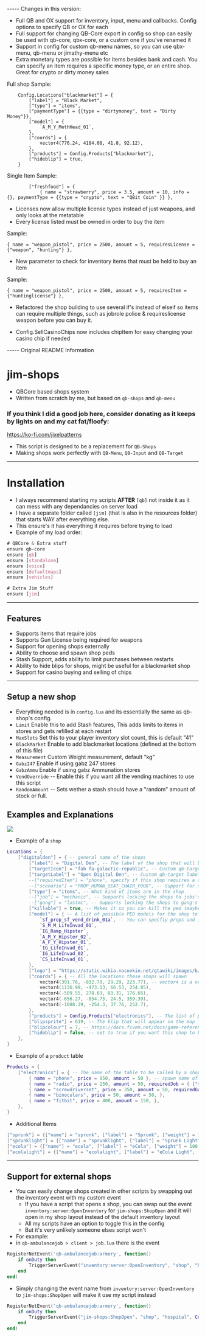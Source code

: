 ----- Changes in this version:
- Full QB and OX support for inventory, input, menu and callbacks. Config options to specify QB or OX for each
- Full support for changing QB-Core export in config so shop can easily be used with qb-core, qbx-core, or a custom one if you've renamed it
- Support in config for custom qb-menu names, so you can use qbx-menu, qb-menu or jimathy-menu etc
- Extra monetary types are possible for items besides bank and cash. You can specify an item requires a specific money type, or an entire shop. Great for crypto or dirty money sales

Full shop Sample:
```
	Config.Locations["blackmarket"] = {
		["label"] = "Black Market",
		["type"] = "items",
		["paymentType"] = {{type = "dirtymoney", text = "Dirty Money"}},
		["model"] = {
			`A_M_Y_MethHead_01`,
		},
		["coords"] = {
			vector4(776.24, 4184.08, 41.8, 92.12),
		},
		["products"] = Config.Products["blackmarket"],
		["hideblip"] = true,
	}
```
Single Item Sample:
```
		["freshfood"] = {
			{ name = "strawberry", price = 3.5, amount = 10, info = {}, paymentType = {{type = "crypto", text = "QBit Coin" }} },

```

- Licenses now allow multiple license types instead of just weapons, and only looks at the metatable
- Every license listed must be owned in order to buy the item

Sample:
```
{ name = "weapon_pistol", price = 2500, amount = 5, requiresLicense = {"weapon", "hunting"} },
```

- New parameter to check for inventory items that must be held to buy an item

Sample:
```
{ name = "weapon_pistol", price = 2500, amount = 5, requiresItem = {"huntinglicense"} },
```

- Refactored the shop building to use several if's instead of elseif so items can require multiple things, such as jobrole police & requireslicense weapon before you can buy it.

- Config.SellCasinoChips now includes chipItem for easy changing your casino chip if needed

----- Original README Information
# jim-shops
- QBCore based shops system
- Written from scratch by me, but based on `qb-shops` and `qb-menu`

### If you think I did a good job here, consider donating as it keeps by lights on and my cat fat/floofy:
https://ko-fi.com/jixelpatterns


- This script is designed to be a replacement for `QB-Shops`
- Making shops work perfectly with `QB-Menu`, `QB-Input` and `QB-Target`

---
# Installation

- I always recommend starting my scripts **AFTER** `[qb]` not inside it as it can mess with any dependancies on server load
- I have a separate folder called `[jim]` (that is also in the resources folder) that starts WAY after everything else.
- This ensure's it has everything it requires before trying to load
- Example of my load order:
```CSS
# QBCore & Extra stuff
ensure qb-core
ensure [qb]
ensure [standalone]
ensure [voice]
ensure [defaultmaps]
ensure [vehicles]

# Extra Jim Stuff
ensure [jim]
```

---
## Features
- Supports items that require jobs
- Supports Gun License being required for weapons
- Support for opening shops externally
- Ability to choose and spawn shop peds
- Stash Support, adds ability to limit purchases between restarts
- Ability to hide blips for shops, might be useful for a blackmarket shop
- Support for casino buying and selling of chips

---
## Setup a new shop
- Everything needed is in `config.lua` and its essentially the same as qb-shop's config.
- `Limit` Enable this to add Stash features, This adds limits to items in stores and gets refilled at each restart
- `MaxSlots` Set this to your player inventory slot count, this is default "41"
- `BlackMarket` Enable to add blackmarket locations (defined at the bottom of this file)
- `Measurement` Custom Weight measurement, default "kg"
- `Gabz247` Enable if using gabz 247 stores
- `GabzAmmu` Enable if using gabz Ammunation stores
- `VendOverride` -- Enable this if you want all the vending machines to use this script
- `RandomAmount` -- Sets wether a stash should have a "random" amount of stock or full.

## Examples and Explanations
![](https://user-images.githubusercontent.com/1885302/161044087-c9eb8f8d-a4a5-4174-a048-73a610231abe.jpg)
- Example of a `shop`
```lua
Locations = {
	["digitalden"] = { -- general name of the shops
		["label"] = "Digital Den", -- The label of the shop that will be seen by players
		["targetIcon"] = "fab fa-galactic-republic", -- Custom qb-target icon (default: "fas fa-cash-register")
        ["targetLabel"] = "Open Digital Den", -- Custom qb-target label (default: "Browse Shop")
		--["requiredItem"] = "phone", specify if this shop requires a certain item to be accessed (for examle:  a huntinglicense)
		--["scenario"] = "PROP_HUMAN_SEAT_CHAIR_FOOD", -- Support for specifiying specific scenarios
		["type"] = "items", -- What kind of items are in the shop
        --["job"] = "mechanic", -- Supports locking the shops to jobs's only
        --["gang"] = "lostmc", -- Supports locking the shops to gang's only
        ["killable"] = true, -- Makes it so you can kill the ped (maybe if you can rob that store)
		["model"] = { -- A list of possible PED models for the shop to spawn
			`sf_prop_sf_vend_drink_01a`, -- You can specfiy props and it will load these instead of a ped model
			`S_M_M_LifeInvad_01`,
			`IG_Ramp_Hipster`,
			`A_M_Y_Hipster_02`,
			`A_F_Y_Hipster_01`,
			`IG_LifeInvad_01`,
			`IG_LifeInvad_02`,
			`CS_LifeInvad_01`,
		},
		["logo"] = "https://static.wikia.nocookie.net/gtawiki/images/b/b5/DigitalDen-GTAV-Logo.png", -- customisable html link to a shop logo png
		["coords"] = { -- All the locations these shops will spawn
			vector4(391.76, -832.79, 29.29, 223.77), -- vector4 is a vector3 with the heading as the last nubmer
			vector4(1136.99, -473.13, 66.53, 254.85),
			vector4(-509.55, 278.63, 83.31, 176.65),
			vector4(-656.27, -854.73, 24.5, 359.39),
			vector4(-1088.29, -254.3, 37.76, 252.7),
		},
		["products"] = Config.Products["electronics"], -- The list of products will appear in the shop
		["blipsprite"] = 619, -- The blip that will appear on the map for this shop
		["blipcolour"] = 7, -- https://docs.fivem.net/docs/game-references/blips/
        ["hideblip"] = false, -- set to true if you want this shop to be hidden on the map (good for illegal shops)
	},
}
```
- Example of a `product` table
```lua
Products = {
    ["electronics"] = { -- The name of the table to be called by a shop
        { name = "phone", price = 850, amount = 50 }, -- spawn name of item, cost of item, amount in the shop
        { name = "radio", price = 250, amount = 50, requiredJob = { ["mechanic"] = 0 } }, -- Supports job + grade lock of specifc items
        { name = "screwdriverset", price = 350, amount = 50, requiredGang = { "lostmc" } },
        { name = "binoculars", price = 50, amount = 50, },
        { name = "fitbit", price = 400, amount = 150, },
    },
}
```
- Additional Items
```lua
["sprunk"] = {["name"] = "sprunk", ["label"] = "Sprunk", ["weight"] = 100, ["type"] = "item", ["image"] = "sprunk.png", ["unique"] = false, ["useable"] = true,     ["shouldClose"] = true, ["combinable"] = nil, ["description"] = "", ['thirst'] = math.random(20, 30) },
["sprunklight"] = {["name"] = "sprunklight", ["label"] = "Sprunk Light", ["weight"] = 100, ["type"] = "item", ["image"] = "sprunklight.png", ["unique"] = false,     ["useable"] = true, ["shouldClose"] = true, ["combinable"] = nil, ["description"] = "", ['thirst'] = math.random(20, 30) },
["ecola"] = {["name"] = "ecola", ["label"] = "eCola", ["weight"] = 100, ["type"] = "item", ["image"] = "ecola.png", ["unique"] = false, ["useable"] = true,     ["shouldClose"] = true, ["combinable"] = nil, ["description"] = "", ['thirst'] = math.random(20, 30) },
["ecolalight"] = {["name"] = "ecolalight", ["label"] = "eCola Light", ["weight"] = 100, ["type"] = "item", ["image"] = "ecolalight.png", ["unique"] = false,     ["useable"] = true, ["shouldClose"] = true, ["combinable"] = nil, ["description"] = "", ['thirst'] = math.random(20, 30) },
```
---
## Support for external shops
- You can easily change shops created in other scripts by swapping out the inventory event with my custom event
    - If you have a script that opens a shop, you can swap out the event `inventory:server:OpenInventory` for `jim-shops:ShopOpen` and it will open in my shop layout instead of the default inventory layout
    - All my scripts have an option to toggle this in the config
    - But it's very unlikely someone elses script won't
- For example:
- in `qb-ambulancejob > client > job.lua` there is the event
```lua
RegisterNetEvent('qb-ambulancejob:armory', function()
    if onDuty then
        TriggerServerEvent("inventory:server:OpenInventory", "shop", "hospital", Config.Items)
    end
end)
```
- Simply changing the event name from `inventory:server:OpenInventory` to `jim-shops:ShopOpen` will make it use my script instead
```lua
RegisterNetEvent('qb-ambulancejob:armory', function()
    if onDuty then
        TriggerServerEvent("jim-shops:ShopOpen", "shop", "hospital", Config.Items)
    end
end)
```

